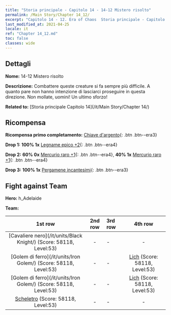 ```yaml
---
title: "Storia principale - Capitolo 14 - 14-12 Mistero risolto"
permalink: /Main Story/Chapter 14_12/
excerpt: "Capitolo 14 - 12. Era of Chaos  Storia principale - Capitolo 14_12. 14-12 Mistero risolto"
last_modified_at: 2021-04-25
locale: it
ref: "Chapter 14_12.md"
toc: false
classes: wide
---
```


## Dettagli

 **Nome:** 14-12 Mistero risolto

 **Descrizione:** Combattere queste creature si fa sempre più difficile. A quanto pare non hanno intenzione di lasciarci proseguire in questa direzione. Non mollate, uomini! Un ultimo sforzo!

 **Related to:** [Storia principale Capitolo 14](/it/Main Story/Chapter 14/)

## Ricompensa

 **Ricompensa primo completamento:** [Chiave d'argento](/ItemsIT/con_693/){: .btn .btn--era3}

 **Drop 1:** **100% 1x** [Legname epico +2](/ItemsIT/mat_48/){: .btn .btn--era4}

 **Drop 2:** **60% 0x** [Mercurio raro +1](/ItemsIT/mat_42/){: .btn .btn--era4}, **40% 1x** [Mercurio raro +1](/ItemsIT/mat_42/){: .btn .btn--era4}

 **Drop 3:** **100% 1x** [Pergamene incantesimi](/ItemsIT/con_694/){: .btn .btn--era3}


## Fight against Team
 **Hero:** h_Adelaide

 **Team:**


  | 1st row | 2nd row | 3rd row | 4th row |
  |:----:|:----:|:----|:----:|
  | [Cavaliere nero](/it/units/Black Knight/) (Score: 58118, Level:53)  | - | - | - |
  | [Golem di ferro](/it/units/Iron Golem/) (Score: 58118, Level:53)  | - | - | [Lich](/it/units/Lich/) (Score: 58118, Level:53)  |
  | [Golem di ferro](/it/units/Iron Golem/) (Score: 58118, Level:53)  | - | - | [Lich](/it/units/Lich/) (Score: 58118, Level:53)  |
  | [Scheletro](/it/units/Skeleton/) (Score: 58118, Level:53)  | - | - | - |



